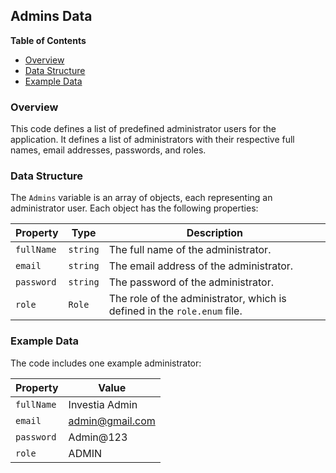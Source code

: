 ## Admins Data 

**Table of Contents**

- [Overview](#overview)
- [Data Structure](#data-structure)
- [Example Data](#example-data)

### Overview 

This code defines a list of predefined administrator users for the application. It defines a list of administrators with their respective full names, email addresses, passwords, and roles.

### Data Structure

The `Admins` variable is an array of objects, each representing an administrator user. Each object has the following properties:

| Property | Type | Description |
|---|---|---|
| `fullName` | `string` | The full name of the administrator. |
| `email` | `string` | The email address of the administrator. |
| `password` | `string` | The password of the administrator. |
| `role` | `Role` | The role of the administrator, which is defined in the `role.enum` file. |

### Example Data

The code includes one example administrator:

| Property | Value |
|---|---|
| `fullName` | Investia Admin |
| `email` | admin@gmail.com |
| `password` | Admin@123 |
| `role` | ADMIN | 
